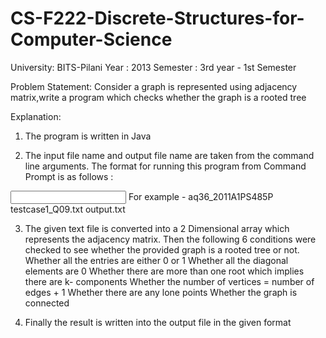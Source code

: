# CS-F222-Discrete-Structures-for-Computer-Science

University: BITS-Pilani
Year : 2013
Semester : 3rd year - 1st Semester

Problem Statement: 
Consider a graph is represented using adjacency matrix,write a program which checks whether the graph is a rooted tree

Explanation:
1. The program is written in Java

2. The input file name and output file name are taken from the command line arguments. The format for running this program from Command Prompt is as follows : 

<executable file name> <input file name> <output file name>
For example -
aq36_2011A1PS485P  testcase1_Q09.txt  output.txt

3. The given text file is converted into a 2 Dimensional array which represents the adjacency matrix.
Then the following 6 conditions were checked to see whether the provided graph is a rooted tree or not.
Whether all the entries are either 0 or 1
Whether all the diagonal elements are 0
Whether there are more than one root which implies there are k- components
Whether the number of vertices = number of edges + 1
Whether there are any lone points
Whether the graph is connected

4. Finally the result is written into the output file in the given format
